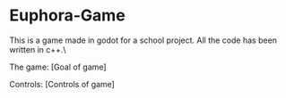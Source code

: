 # Euphora-Game
This is a game made in godot for a school project. All the code has been written in c++.\

The game:
[Goal of game]

Controls:
[Controls of game]
